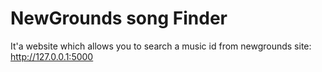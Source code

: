 # NewGrounds song Finder #
It'a website which allows you to search a music id from newgrounds site: http://127.0.0.1:5000
